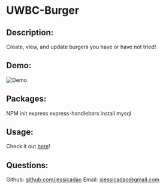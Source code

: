 # UWBC-Burger

## Description:
Create, view, and update burgers you have or have not tried!

## Demo:
![Demo](https://media.giphy.com/media/YpvcNmDGPghHRftbTN/giphy.gif)

## Packages:
NPM init express express-handlebars install mysql 

## Usage:
Check it out <a href="https://jd-burger.herokuapp.com/">here</a>!

## Questions:
Github: [github.com/jessicadao](https://github.com/jessicadao)
Email: xjessicadao@gmail.com